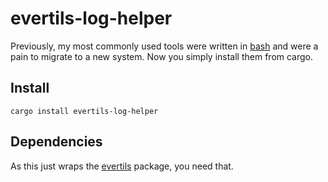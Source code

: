 # evertils-log-helper

Previously, my most commonly used tools were written in [bash](https://gist.github.com/aapis/ebf36e040ea4f787c109931f9978d0ef) and were a pain to migrate to a new system.  Now you simply install them from cargo.

## Install

`cargo install evertils-log-helper`

## Dependencies

As this just wraps the [evertils](https://github.com/aapis/evertils) package, you need that.